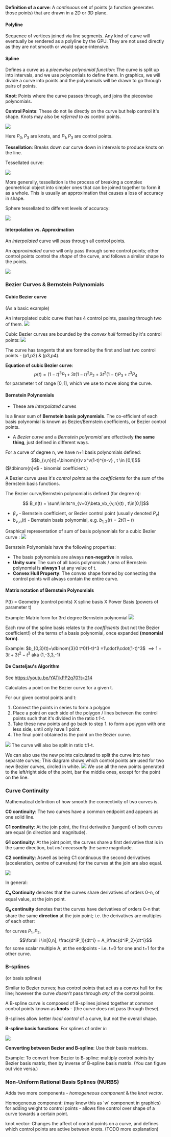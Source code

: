  **Definition of a curve**: A *continuous* set of points (a function generates those points) that are drawn in a 2D or 3D plane.

#### Polyline
Sequence of vertices joined via line segments. Any kind of curve will eventually be rendered as a polyline by the GPU. They are not used directly as they are not smooth or would space-intensive.

#### Spline
Defines a curve as a *piecewise polynomial function*: The curve is split up into intervals, and we use polynomials to define them. In graphics, we will divide a curve into points and the polynomials will be drawn to go through pairs of points.

**Knot**: Points where the curve passes through, and joins the piecewise polynomials.

**Control Points**: These do not lie directly on the curve but help control it's shape. Knots may also be *referred to as* control points.

![](misc/Pasted%20image%2020231006183155.png)

Here $P_0,P_3$ are knots, and $P_1,P_3$ are control points.


**Tessellation**: Breaks down our curve down in intervals to produce knots on the line.

Tessellated curve:

![](misc/Pasted%20image%2020231006182946.png)

More generally, tessellation is the process of breaking a complex geometrical object into simpler ones that can be joined together to form it as a whole. This is usually an approximation that causes a loss of accuracy in shape.

Sphere tessellated to different levels of accuracy:

![](misc/Pasted%20image%2020231006183037.png)

#### Interpolation vs. Approximation

An *interpolated* curve will pass through all control points.

An *approximated* curve will only pass through some control points; other control points control the *shape* of the curve, and follows a similar shape to the points.

![](misc/Pasted%20image%2020231012133719.png)

### Bezier Curves & Bernstein Polynomials

#### Cubic Bezier curve
(As a basic example)

An interpolated cubic curve that has 4 control points, passing through two of them.
![](misc/Pasted%20image%2020231012133914.png)

Cubic Bezier curves are bounded by the *convex hull* formed by it's control points:
![](misc/Pasted%20image%2020231012133956.png)

The curve has tangents that are formed by the first and last two control points - (p1,p2) & (p3,p4).

**Equation of cubic Bezier curve**: $$p(t) = (1-t)^3P_1 + 3t(1-t)^2P_2 + 3t^2(1-t)P_3 + t^3P_4$$
for parameter t of range $[0,1]$, which we use to move along the curve.

#### Bernstein Polynomials

- These are *interpolated* curves

Is a  linear sum of **Bernstein basis polynomials**. The co-efficient of each basis polynomial is known as Bezier/Bernstein coefficients, or Bezier control points.

- A *Bezier curve* and a *Bernstein polynomial* are effectively **the same thing**, just defined in different ways.

For a curve of degree n, we have n+1 basis polynomials defined:
$$b_{v,n}(t)=\binom{n}v x^v(1-t)^{n-v} , t \in [0,1]$$
($\dbinom{n}v$ - binomial coefficient.)

A Bezier curve uses it's *control points* as the *coefficients* for the sum of the Bernstein basis functions.




The Bezier curve/Bernstein polynomial is defined (for degree n):

$$ B_n(t) = \sum\limits^n_{v=0}\beta_vb_{v,n}(t) , t\in[0,1]$$

- $\beta_v$ - Bernstein coefficient, or Bezier control point (usually denoted $P_v$) 
- $b_{v,n}(t)$ - Bernstein basis polynomial, e.g. $b_{1,2}(t)=2t(1-t)$ 


Graphical representation of sum of basis polynomials for a cubic Bezier curve :
![](misc/Pasted%20image%2020231012150448.png)

Bernstein Polynomials have the following properties:

- The basis polynomials are always **non-negative** in value.
- **Unity sum**: The sum of all basis polynomials / area of Bernstein polynomial is **always 1** at any value of t.
- **Convex Hull Property**: The convex shape formed by connecting the control points will always contain the entire curve. 


#### Matrix notation of Bernstein Polynomials

P(t) = Geometry (control points) X spline basis X Power Basis (powers of parameter t)

Example: Matrix form for 3rd degree Bernstein polynomial
![](misc/Pasted%20image%2020231012175202.png)

Each row of the spline basis relates to the *coefficients* (but not the Bezier coefficient!) of the terms of a basis polynomial, once expanded **(monomial form)**.

Example:
$b_{0,3}(t)=\dbinom{3}0 t^0(1-t)^3 =1\cdot1\cdot(1-t)^3$ 
$\implies 1-3t+3t^2-t^3$
aka (1,-3,3,-1)

#### De Casteljau's Algorithm

See https://youtu.be/YATikPP2q70?t=214

Calculates a point on the Bezier curve for a given t.

For our given control points and t:
1. Connect the points in series to form a polygon
2. Place a point on each side of the polygon / lines between the control points such that it's divided in the ratio *t:1-t*.
3. Take these new points and go back to step 1. to form a polygon with one less side, until only have 1 point.
4. The final point obtained is the point on the Bezier curve.

![](misc/Pasted%20image%2020231012195923.png)
The curve will also be split in ratio t:1-t.

We can also use the new points calculated to split the curve into two separate curves; 
This diagram shows which control points are used for two new Bezier curves, circled in white.
![](misc/Pasted%20image%2020231012204523.png)
We use all the new points generated to the left/right side of the point, bar the middle ones, except for the point on the line.


### Curve Continuity

Mathematical definition of how smooth the connectivity of two curves is.

**C0 continuity**: The two curves have a common endpoint and appears as one solid line.

**C1 continuity**: At the join point, the first derivative (tangent) of both curves are equal (in direction and magnitude).

**G1 continuity**: At the joint point, the curves share a first derivative that is in the same direction, but *not necessarily* the same magnitude.

**C2 continuity**: Aswell as being C1 continuous the second derivatives (acceleration, centre of curvature) for the curves at the join are also equal.

![](misc/Pasted%20image%2020231012210752.png)

In general:

**$C_n$ Continuity** denotes that the curves share derivatives of orders 0-n, of equal value, at the join point.

**$G_n$ continuity** denotes that the curves have derivatives of orders 0-n that share the same **direction** at the join point; i.e.
the derivatives are multiples of each other:

for curves $P_1,P_2$, $$\forall i \in[0,n], \frac{d^iP_1}{dt^i} = A_i\frac{d^iP_2}{dt^i}$$
for some scalar multiple A, at the endpoints - i.e. t=0 for one and t=1 for the other curve.

### B-splines
(or basis splines)

Similar to Bezier curves; has control points that act as a convex hull for the line; however the curve *doesn't* pass through *any* of the control points.

A B-spline curve is composed of B-splines joined together at common control points known as **knots** - (the curve does not pass through these).

B-splines allow better *local control* of a curve, but not the overall shape.


**B-spline basis functions**: For splines of order *k*:

![](misc/Pasted%20image%2020231012212043.png)

**Converting between Bezier and B-spline**: Use their basis matrices.

Example: To convert from Bezier to B-spline: multiply control points by Bezier basis matrix, then by inverse of B-spline basis matrix.
(You can figure out vice versa.)

### Non-Uniform Rational Basis Splines (NURBS)

Adds two more components - *homogeneous component* & the *knot vector*.

Homogeneous component: (may know this as 'w' component in graphics) for adding weight to control points - allows fine control over shape of a curve towards a certain point.

knot vector: Changes the affect of control points on a curve, and defines which control points are active between knots.
(TODO more explanation)


